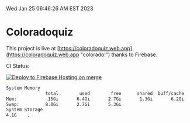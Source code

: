 Wed Jan 25 06:46:26 AM EST 2023

# Coloradoquiz


This project is live at [https://coloradoquiz.web.app](https://coloradoquiz.web.app "colorado!") thanks to Firebase.

CI Status: 

[![Deploy to Firebase Hosting on merge](https://github.com/teamkushal/coloradoquiz/actions/workflows/firebase-hosting-merge.yml/badge.svg)](https://github.com/teamkushal/coloradoquiz/actions/workflows/firebase-hosting-merge.yml)

```bash
System Memory
               total        used        free      shared  buff/cache   available
Mem:            15Gi       6.4Gi       2.7Gi       1.3Gi       6.2Gi       7.3Gi
Swap:          8.0Gi       2.7Gi       5.3Gi
System Storage
4.1G	.
```
```bash
